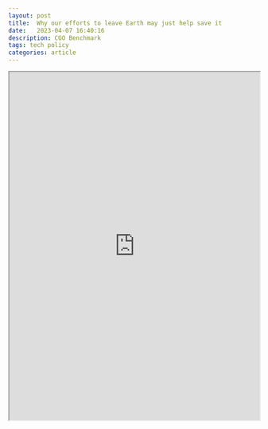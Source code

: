 ```yaml
---
layout: post
title:  Why our efforts to leave Earth may just help save it
date:   2023-04-07 16:40:16
description: CGO Benchmark
tags: tech policy
categories: article
---
```


<iframe src="https://www.thecgo.org/benchmark/why-our-efforts-to-leave-earth-may-just-help-save-it/" width="100%" height="700"></iframe>